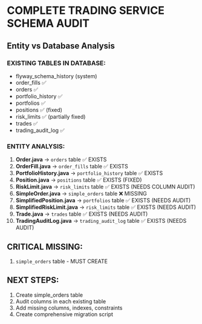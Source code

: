 # COMPLETE TRADING SERVICE SCHEMA AUDIT

## Entity vs Database Analysis

### EXISTING TABLES IN DATABASE:
- flyway_schema_history (system)
- order_fills ✅
- orders ✅ 
- portfolio_history ✅
- portfolios ✅
- positions ✅ (fixed)
- risk_limits ✅ (partially fixed)
- trades ✅
- trading_audit_log ✅

### ENTITY ANALYSIS:

1. **Order.java** → `orders` table ✅ EXISTS
2. **OrderFill.java** → `order_fills` table ✅ EXISTS  
3. **PortfolioHistory.java** → `portfolio_history` table ✅ EXISTS
4. **Position.java** → `positions` table ✅ EXISTS (FIXED)
5. **RiskLimit.java** → `risk_limits` table ✅ EXISTS (NEEDS COLUMN AUDIT)
6. **SimpleOrder.java** → `simple_orders` table ❌ MISSING
7. **SimplifiedPosition.java** → `portfolios` table ✅ EXISTS (NEEDS AUDIT)
8. **SimplifiedRiskLimit.java** → `risk_limits` table ✅ EXISTS (NEEDS AUDIT)
9. **Trade.java** → `trades` table ✅ EXISTS (NEEDS AUDIT)
10. **TradingAuditLog.java** → `trading_audit_log` table ✅ EXISTS (NEEDS AUDIT)

## CRITICAL MISSING:
1. `simple_orders` table - MUST CREATE

## NEXT STEPS:
1. Create simple_orders table
2. Audit columns in each existing table
3. Add missing columns, indexes, constraints
4. Create comprehensive migration script